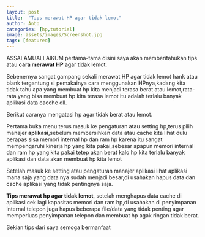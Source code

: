 ```yaml
---
layout: post
title:  "Tips merawat HP agar tidak lemot"
author: Anto
categories: [hp,tutorial]
image: assets/images/Screenshot.jpg
tags: [featured]
---
```


ASSALAMUALLAIKUM pertama-tama disini saya akan memberitahukan tips atau **cara merawat HP** agar tidak lemot.

Sebenernya sangat gampang sekali merawat HP agar tidak lemot hank atau blank tergantung si pemakainya cara menggunakan HPnya,kadang kita tidak tahu apa yang membuat hp kita menjadi terasa berat atau lemot,rata-rata yang bisa membuat hp kita terasa lemot itu adalah terlalu banyak aplikasi data cacche dll.

Berikut caranya mengatasi hp agar tidak berat atau lemot.

Pertama buka menu terus masuk ke pengaturan atau setting hp,terus pilih manajer **aplikasi**,sebelum membersihkan data atau cache kita lihat dulu berapas sisa memori internal hp dan ram hp karena itu sangat mempengaruhi kinerja hp yang kita pakai,sebesar apapun memori internal dan ram hp yang kita pakai tetep akan berat kalo hp kita terlalu banyak aplikasi dan data akan membuat hp kita lemot

Setelah masuk ke setting atau pengaturan manajer aplikasi lihat aplikasi mana saja yang data nya sudah menjadi besar,di usahakan hapus data dan cache aplikasi yang tidak pentingnya saja.

**Tips merawat hp agar tidak lemot**, setelah menghapus data cache di aplikasi cek lagi kapasitas memori dan ram hp,di usahakan di penyimpanan internal telepon juga hapus beberapa file/data yang tidak penting agar memperluas penyimpanan telepon dan membuat hp agak ringan tidak berat.

Sekian tips dari saya semoga bermanfaat
